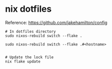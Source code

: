 # nix dotfiles

Reference: https://github.com/jakehamilton/config

```
# In dotfiles directory
sudo nixos-rebuild switch --flake .

sudo nixos-rebuild switch --flake .#<hostname>


# Update the lock file
nix flake update
```